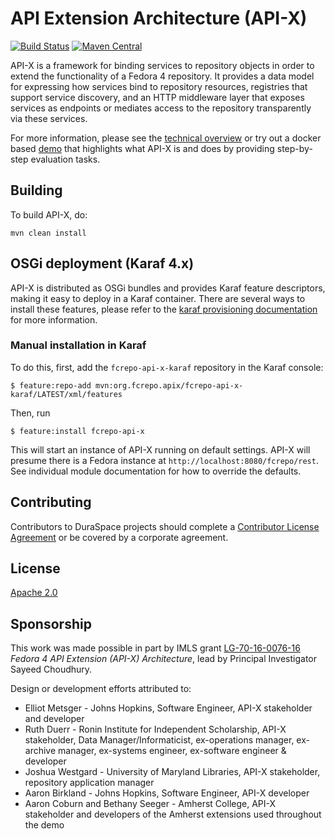 # API Extension Architecture (API-X)

[![Build Status](https://travis-ci.com/fcrepo4-labs/fcrepo-api-x.svg?branch=master)](https://travis-ci.com/fcrepo4-labs/fcrepo-api-x)
[![Maven Central](https://maven-badges.herokuapp.com/maven-central/org.fcrepo.apix/fcrepo-api-x/badge.svg)](https://maven-badges.herokuapp.com/maven-central/org.fcrepo.apix/fcrepo-api-x/)

API-X is a framework for binding services to repository objects in order to extend the functionality of a Fedora 4 repository. It provides a data model for expressing how services bind to repository resources, registries that support service discovery, and an HTTP middleware layer that exposes services as endpoints or mediates access to the repository transparently via these services.

For more information, please see the [technical overview](src/site/markdown/apix-design-overview.md) or try out a docker based [demo](https://github.com/fcrepo4-labs/fcrepo-api-x-demo#summary) that highlights what API-X is and does by providing step-by-step evaluation tasks.

## Building

To build API-X, do:

    mvn clean install

## OSGi deployment (Karaf 4.x)

API-X is distributed as OSGi bundles and provides Karaf feature descriptors, making it easy to deploy in a Karaf container. There are several ways to install these features, please refer to the [karaf provisioning documentation](https://karaf.apache.org/manual/latest/#_provisioning) for more information.  

### Manual installation in Karaf
To do this, first, add the `fcrepo-api-x-karaf` repository in the Karaf console:

    $ feature:repo-add mvn:org.fcrepo.apix/fcrepo-api-x-karaf/LATEST/xml/features

Then, run

    $ feature:install fcrepo-api-x

This will start an instance of API-X running on default settings.  API-X will presume there is a Fedora instance at `http://localhost:8080/fcrepo/rest`.  See individual module documentation for how to override the defaults.


## Contributing
Contributors to DuraSpace projects should complete a [Contributor License Agreement](https://wiki.duraspace.org/x/ILsQAg)
or be covered by a corporate agreement.

## License
[Apache 2.0](http://www.apache.org/licenses/LICENSE-2.0)

## Sponsorship

This work was made possible in part by IMLS grant [LG-70-16-0076-16](https://www.imls.gov/sites/default/files/lg-70-16-0076_proposal_narrative_0.pdf) _Fedora 4 API Extension (API-X) Architecture_, lead by Principal Investigator Sayeed Choudhury.

Design or development efforts attributed to:
* Elliot Metsger - Johns Hopkins, Software Engineer, API-X stakeholder and developer
* Ruth Duerr - Ronin Institute for Independent Scholarship, API-X stakeholder, Data Manager/Informaticist, ex-operations manager, ex-archive manager, ex-systems engineer, ex-software engineer & developer
* Joshua Westgard - University of Maryland Libraries, API-X stakeholder, repository application manager
* Aaron Birkland - Johns Hopkins, Software Engineer, API-X developer
* Aaron Coburn and Bethany Seeger - Amherst College, API-X stakeholder and developers of the Amherst extensions used throughout the demo

